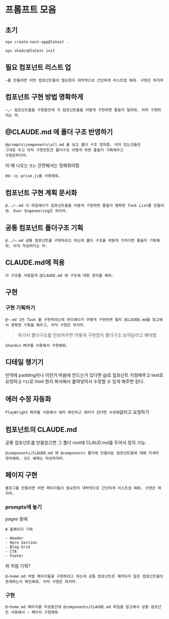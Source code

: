 # 프롬프트 모음

## 초기

```text
npx create-next-app@latest .
```

```text
npx shadcn@latest init
```

## 필요 컴포넌트 리스트 업

```text
~를 만들려면 어떤 컴포넌트들이 필요한지 대략적으로 간단하게 리스트업 해줘. 구현은 하지마
```

## 컴포넌트 구현 방법 명확하게

```text
~,~ 컴포넌트들을 구현할건데 각 컴포넌트들을 어떻게 구현하면 좋을지 알려줘. 아직 구현하지는 마.
```

## @CLAUDE.md 에 폴더 구조 반영하기

```text
@prompts\components\all.md 를 보고 폴더 구조 정의좀. 이미 있는것들은       
그대로 두고 아직 구현안한건 폴더구조 어떻게 하면 좋을지 기획해주고 
구현은하지마.
```

이 때 나오는 `또는` 관련해서는 정해줘야함.

ex: `~는 prism.js를 사용해줘.`

## 컴포넌트 구현 계획 문서화

```text
@../~.md 이 파일에다가 컴포넌트들을 어떻게 구현하면 좋을지 명확한 Task List를 만들어줘. Over Engeneering은 하지마.
```

## 공통 컴포넌트 폴더구조 기획

```text
@../~.md 공통 컴포넌트를 구현하려고 하는데 폴더 구조를 어떻게 가져가면 좋을지 기획해줘. 아직 작성하지는 마.
```

## CLAUDE.md에 적용

```text
이 구조를 사용할게 @CLAUDE.md 에 구조에 대한 정리를 해줘.
```

## 구현

### 구현 기획하기

```text
@~.md 1번 Task 를 구현하려는데 어디에다가 어떻게 구현하면 될지 @CLAUDE.md를 참고해서 정확한 기획을 해주고, 아직 구현은 하지마.
```

> 여기서 폴더구조를 안보여주면 어떻게 구현할지 폴더구조 보여달라고 해야함.

```text
Shandcn MCP를 사용해서 구현해줘.
```

## 디테일 챙기기

만약에 padding이나 이런거 마음에 안드는거 있다면 @로 컴포넌트 지정해주고 text로 요청하고 `f12`로 html 뭔지 복사해서 붙여넣어서 수정할 수 있게 해주면 된다.

## 에러 수정 자동화

`PlayWright MCP를 사용해서 에러 확인하고 에러가 있다면 수정해`달라고 요청하기


## 컴포넌트의 CLAUDE.md

공통 컴포넌트를 만들었으면 그 폴더 root에 CLAUD.md를 두어서 정의 가능.

```text
@components/CLAUDE.md 에 @components 폴더에 만들어둔 컴포넌트들에 대해 자세히 정리해줘. 코드 예제는 작성하지마.
```

## 페이지 구현

```text
블로그를 만들려면 어떤 페이지들이 필요한지 대략적으로 간단하게 리스트업 해줘. 구현은 하지마.
```

### prompts에 놓기

pages 밑에

```
# 홈페이지 기획

- Header 
- Hero Section
- Blog Grid
- CTA
- Footer
```

위 처럼 기획?

```text
@~home.md 처럼 페이지들을 구현하려고 하는데 공통 컴포넌트로 제작되지 않은 컴포넌트들이 존재하는지 확인해줘. 아직 구현은 하지마.
```


### 구현

```text
@~home.md 페이지를 작성할건데 @components/CLAUDE.md 파일을 참고해서 공통 컴포넌트 사용해서 ~ 페이지 구현해줘
```